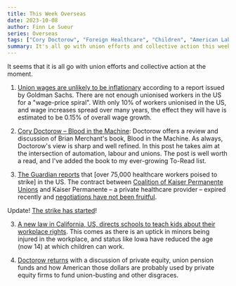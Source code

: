 ```yaml
---
title: This Week Overseas
date: 2023-10-08
author: Finn Le Sueur
series: Overseas
tags: ["Cory Doctorow", "Foreign Healthcare", "Children", "American Labor"]
summary: It's all go with union efforts and collective action this week. Blood in the Machine by Brian Merchant, US healthcare workers on strike, US schools to teach kids their labour rights and more.
---
```


It seems that it is all go with union efforts and collective action at the moment.

1. [Union wages are unlikely to be inflationary](https://www.axios.com/2023/10/04/union-wages-pay-hikes-raises-inflation-cost) according to a report issued by Goldman Sachs. There are not enough unionised workers in the US for a "wage-price spiral". With only 10% of workers unionised in the US, and wage increases spread over many years, the effect they will have is estimated to be 0.15% of overall wage growth.

1. [Cory Doctorow – Blood in the Machine](https://pluralistic.net/2023/09/26/enochs-hammer/): Doctorow offers a review and discussion of Brian Merchant's book, Blood in the Machine. As always, Doctorow's view is sharp and well refined. In this post he takes aim at the intersection of automation, labour and unions. The post is well worth a read, and I've added the book to my ever-growing To-Read list.

2. [The Guardian reports](https://www.theguardian.com/us-news/2023/oct/03/kaiser-permanente-healthcare-strike-hospital-union-california-washington-dc) that [over 75,000 healthcare workers poised to strike] in the US. The contract between [Coalition of Kaiser Permanente Unions](https://www.unioncoalition.org/) and Kaiser Permanente – a private healthcare provider – expired recently and [negotiations have not been fruitful](https://www.unioncoalition.org/2023-oct-strike-notice/).

Update! [The strike has started](https://truthout.org/articles/75000-kaiser-permanente-workers-begin-largest-health-care-strike-in-us-history/)! 

3. [A new law in California, US, directs schools to teach kids about their workplace rights](https://contracosta.news/2023/10/02/ortega-announces-new-law-to-prevent-child-labor-exploitation/). This comes as there is an uptick in minors being injured in the workplace, and status like Iowa have reduced the age (now 14) at which children can work.

4. [Doctorow returns](https://pluralistic.net/2023/10/05/mr-gotcha/) with a discussion of private equity, union pension funds and how American those dollars are probably used by private equity firms to fund union-busting and other disgraces.

